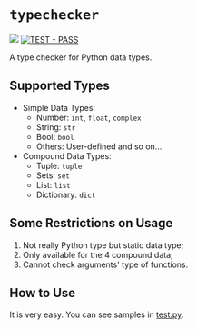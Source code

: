 # `typechecker`

![](https://img.shields.io/badge/Python-3.6-blue.svg) [![TEST - PASS](https://img.shields.io/badge/TEST-PASS-green.svg "Click to See Test Samples")](test.py)

A type checker for Python data types.

## Supported Types

- Simple Data Types:
  - Number: `int`, `float`, `complex`
  - String: `str`
  - Bool: `bool`
  - Others: User-defined and so on...
- Compound Data Types:
  - Tuple: `tuple`
  - Sets: `set`
  - List: `list`
  - Dictionary: `dict`

## Some Restrictions on Usage

1. Not really Python type but static data type;
2. Only available for the 4 compound data;
3. Cannot check arguments' type of functions.

## How to Use 

It is very easy. You can see samples in [test.py](test.py).

